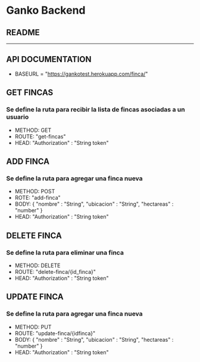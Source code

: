 # Ganko Backend
## README
 
-------------------
## API DOCUMENTATION

* BASEURL = "https://gankotest.herokuapp.com/finca/"

## GET FINCAS
### Se define la ruta para recibir la lista de fincas asociadas a un usuario
* METHOD: GET
* ROUTE: "get-fincas"
* HEAD: "Authorization" : "String token"

## ADD FINCA
### Se define la ruta para agregar una finca nueva
* METHOD: POST
* ROTE: "add-finca"
* BODY: {
    "nombre" : "String",
    "ubicacion" : "String",
    "hectareas" : "number"
}
* HEAD: "Authorization" : "String token"

## DELETE FINCA
### Se define la ruta para eliminar una finca
* METHOD: DELETE
* ROUTE: "delete-finca/{id_finca}"
* HEAD: "Authorization" : "String token"

## UPDATE FINCA
### Se define la ruta para agregar una finca nueva
* METHOD: PUT
* ROUTE: "update-finca/{idfinca}"
* BODY: {
    "nombre" : "String",
    "ubicacion" : "String",
    "hectareas" : "number"
}
* HEAD: "Authorization" : "String token"
